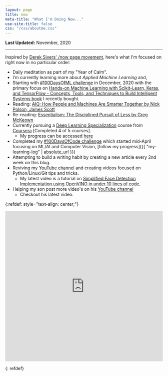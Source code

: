 ```yaml
---
layout: page
title: now
meta-title: "What I'm Doing Now..."
use-site-title: false
css: "/css/aboutme.css"
---
```


**Last Updated:** November, 2020

---

Inspired by [Derek Sivers' /now page movement](https://sivers.org/now3), here's what I'm focused on right now in no particular order:

- Daily meditation as part of my "Year of Calm".
- I’m currently learning more about *Applied Machine Learning* and, 
- Starting with [#100DaysOfML challenge](https://www.100daysofcode.com/) in December, 2020 with the primary focus on [Hands-on Machine Learning with Scikit-Learn, Keras, and TensorFlow - Concepts, Tools, and Techniques to Build Intelligent Systems book](https://www.goodreads.com/book/show/40363665-hands-on-machine-learning-with-scikit-learn-keras-and-tensorflow) I recently bought.
- Reading: [AIQ: How People and Machines Are Smarter Together by Nick Polson, James Scott](https://www.goodreads.com/book/show/39328092-aiq)
- Re-reading: [Essentialism: The Disciplined Pursuit of Less by Greg McKeown](https://www.goodreads.com/book/show/18077875-essentialism)
- Currently pursuing a [Deep Learning Specialization](https://www.coursera.org/specializations/deep-learning) course from [Coursera](https://www.coursera.org) [Completed 4 of 5 courses].
    - My progress can be accessed [here](https://github.com/mmphego/DeepLearning-AI)
- Completed my [#100DaysOfCode challenge](https://www.100daysofcode.com/) which started mid-April focusing on ML/AI and Computer Vision, [follow my progress]({{ "my-learning-log" | absolute_url }})
- Attempting to build a writing habit by creating a new article every 2nd week on this blog.
- Reviving my [YouTube channel](https://www.youtube.com/c/MphoMphego1) and creating videos focused on Python/Linux/Git tips and tricks.
    - My latest video is a tutorial on [Simplified Face Detection Implementation using OpenVINO in under 10 lines of code.](https://www.youtube.com/watch?v=mOG-6VfB2cI)
- Helping my son post more video's on his [YouTube channel](https://www.youtube.com/channel/UC7irAd6J3HB3ulU5j5xO3Dw)
    - Checkout his latest video.

{:refdef: style="text-align: center;"}
<p><div>
<iframe width="100%" height="480" src="https://www.youtube.com/embed/yoQu07ly8WU" frameborder="0" allow="accelerometer; autoplay; encrypted-media; gyroscope; picture-in-picture" allowfullscreen></iframe>
</div></p>
{: refdef}
